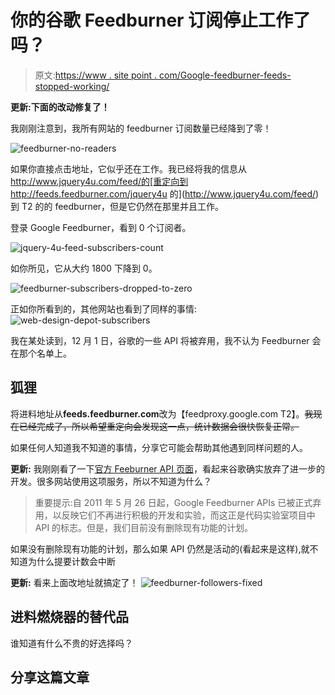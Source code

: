 # 你的谷歌 Feedburner 订阅停止工作了吗？

> 原文:[https://www . site point . com/Google-feedburner-feeds-stopped-working/](https://www.sitepoint.com/google-feedburner-feeds-stopped-working/)

**更新:下面的改动修复了！**

我刚刚注意到，我所有网站的 feedburner 订阅数量已经降到了零！

![feedburner-no-readers](../Images/e68c9d6ff15d43fe2c913f1be01adc4b.png "feedburner-no-readers")

如果你直接点击地址，它似乎还在工作。我已经将我的信息从 http://www.jquery4u.com/feed/的[重定向到 http://feeds.feedburner.com/jquery4u 的](http://www.jquery4u.com/feed/)到 T2 的的 feedburner，但是它仍然在那里并且工作。

登录 Google Feedburner，看到 0 个订阅者。

![jquery-4u-feed-subscribers-count](../Images/9da04ff4317b625b3e282e1a78a963c3.png "jquery-4u-feed-subscribers-count")

如你所见，它从大约 1800 下降到 0。

![feedburner-subscribers-dropped-to-zero](../Images/4bd57e1923a32ff8c7c722b8d5bccbe9.png "feedburner-subscribers-dropped-to-zero")

正如你所看到的，其他网站也看到了同样的事情:
![web-design-depot-subscribers](../Images/d69ef46ac8bf474b567d5b15419444b9.png "web-design-depot-subscribers")

我在某处读到，12 月 1 日，谷歌的一些 API 将被弃用，我不认为 Feedburner 会在那个名单上。

## 狐狸

将进料地址从**feeds.feedburner.com**改为【feedproxy.google.com T2】。~~我现在已经完成了，所以希望重定向会发现这一点，统计数据会很快恢复正常。~~

如果任何人知道我不知道的事情，分享它可能会帮助其他遇到同样问题的人。

**更新:**
我刚刚看了一下[官方 Feeburner API 页面](http://code.google.com/apis/feedburner/)，看起来谷歌确实放弃了进一步的开发。很多网站使用这项服务，所以不知道为什么？

> 重要提示:自 2011 年 5 月 26 日起，Google Feedburner APIs 已被正式弃用，以反映它们不再进行积极的开发和实验，而这正是代码实验室项目中 API 的标志。但是，我们目前没有删除现有功能的计划。

如果没有删除现有功能的计划，那么如果 API 仍然是活动的(看起来是这样),就不知道为什么提要计数会中断

**更新:**
看来上面改地址就搞定了！
![feedburner-followers-fixed](../Images/3b735d6c1a178a471e4ddbfdc18df875.png "feedburner-followers-fixed")

## 进料燃烧器的替代品

谁知道有什么不贵的好选择吗？

## 分享这篇文章